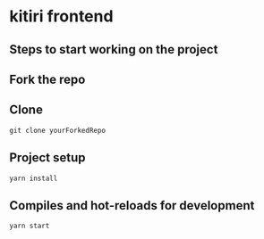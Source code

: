 # kitiri frontend

## Steps to start working on the project

## Fork the repo
## Clone
```
git clone yourForkedRepo
```

## Project setup
```
yarn install
```

## Compiles and hot-reloads for development
```
yarn start


